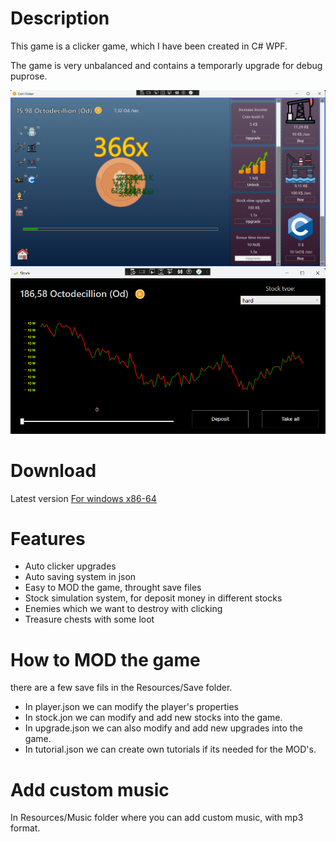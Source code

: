 # Description
This game is a clicker game, which I have been created in C# WPF.

The game is very unbalanced and contains a temporarly upgrade for debug puprose.

![](Previews/screenshot1.png)
![](Previews/screenshot2.png)

# Download
Latest version
[For windows x86-64](https://github.com/domonkosgyomorey/CoinClicker/releases/tag/1.2)

# Features
- Auto clicker upgrades
- Auto saving system in json
- Easy to MOD the game, throught save files
- Stock simulation system, for deposit money in different stocks
- Enemies which we want to destroy with clicking
- Treasure chests with some loot

# How to MOD the game
there are a few save fils in the Resources/Save folder.

- In player.json we can modify the player's properties
- In stock.jon we can modify and add new stocks into the game.
- In upgrade.json we can also modify and add new upgrades into the game.
- In tutorial.json we can create own tutorials if its needed for the MOD's.

# Add custom music
In Resources/Music folder where you can add custom music, with mp3 format.
